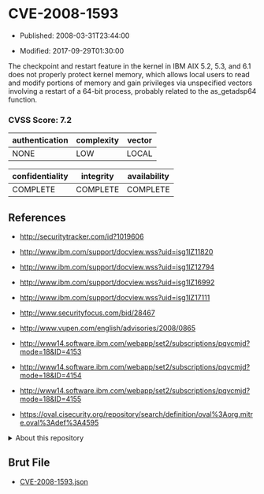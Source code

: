 # CVE-2008-1593

- Published: 2008-03-31T23:44:00

- Modified: 2017-09-29T01:30:00

The checkpoint and restart feature in the kernel in IBM AIX 5.2, 5.3, and 6.1 does not properly protect kernel memory, which allows local users to read and modify portions of memory and gain privileges via unspecified vectors involving a restart of a 64-bit process, probably related to the as_getadsp64 function.

### CVSS Score: **7.2**

| authentication | complexity | vector |
| --- | --- | --- |
| NONE | LOW | LOCAL |

| confidentiality | integrity | availability |
| --- | --- | --- |
| COMPLETE | COMPLETE | COMPLETE |

## References

* http://securitytracker.com/id?1019606

* http://www.ibm.com/support/docview.wss?uid=isg1IZ11820

* http://www.ibm.com/support/docview.wss?uid=isg1IZ12794

* http://www.ibm.com/support/docview.wss?uid=isg1IZ16992

* http://www.ibm.com/support/docview.wss?uid=isg1IZ17111

* http://www.securityfocus.com/bid/28467

* http://www.vupen.com/english/advisories/2008/0865

* http://www14.software.ibm.com/webapp/set2/subscriptions/pqvcmjd?mode=18&ID=4153

* http://www14.software.ibm.com/webapp/set2/subscriptions/pqvcmjd?mode=18&ID=4154

* http://www14.software.ibm.com/webapp/set2/subscriptions/pqvcmjd?mode=18&ID=4155

* https://oval.cisecurity.org/repository/search/definition/oval%3Aorg.mitre.oval%3Adef%3A4595

<details>
<summary>About this repository</summary> 

  This repository is part of the project [Live Hack CVE](https://github.com/Live-Hack-CVE). Main website can be found [www.live-hack.org](https://www.live-hack.org) 
  
  Made by [Sn0wAlice](https://github.com/Sn0wAlice) for the people that care about security and need to have a feed of the latest CVEs. Hope you enjoy it, don't forget to star the repo and follow me on [Twitter](https://twitter.com/Sn0wAlice) and [Github](https://github.com/Sn0wAlice). And that is my [personnal website](https://www.alice-snow.me/)

  - [Home Page](https://github.com/Live-Hack-CVE)
  - [Framework](https://github.com/Live-Hack-CVE/cve-framework)
  - [CVE database](https://github.com/Live-Hack-CVE/full_database)
  - [Changelog](https://github.com/Live-Hack-CVE/Changelog)
</details>

## Brut File

* [CVE-2008-1593.json](https://raw.githubusercontent.com/Live-Hack-CVE/full_database/main/cves/2008/CVE-2008-1593.json)


